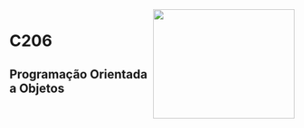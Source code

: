 <img align="right" width="250" height="194" src="https://logospng.org/download/java/logo-java-512.png">

# C206 
## Programação Orientada a Objetos